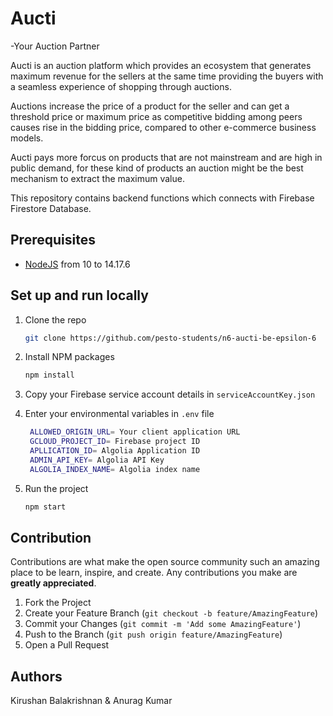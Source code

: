 # Aucti
-Your Auction Partner

Aucti is an auction platform which provides an ecosystem that generates maximum revenue for the sellers at the same time providing the buyers with a seamless experience of shopping through auctions.

Auctions increase the price of a product for the seller and can get a threshold price or maximum price as competitive bidding among peers causes rise in the bidding price, compared to other e-commerce business models.

Aucti pays more forcus on  products that are not mainstream and are high in public demand, for these kind of products an auction might be the best mechanism to extract the maximum value.

This repository contains backend functions which connects with Firebase Firestore Database.


## Prerequisites

- [NodeJS](https://nodejs.org) from 10 to 14.17.6

## Set up and run locally

1. Clone the repo
   ```sh
   git clone https://github.com/pesto-students/n6-aucti-be-epsilon-6
   ```
2. Install NPM packages
   ```sh
   npm install
   ```
3. Copy your Firebase service account details in `serviceAccountKey.json`
  
4. Enter your environmental variables in `.env` file
   ```sh
    ALLOWED_ORIGIN_URL= Your client application URL
    GCLOUD_PROJECT_ID= Firebase project ID
    APLLICATION_ID= Algolia Application ID
    ADMIN_API_KEY= Algolia API Key
    ALGOLIA_INDEX_NAME= Algolia index name
   ```
5. Run the project
   ```sh
   npm start
   ```
   
 ## Contribution

Contributions are what make the open source community such an amazing place to be learn, inspire, and create. Any contributions you make are **greatly appreciated**.

1. Fork the Project
2. Create your Feature Branch (`git checkout -b feature/AmazingFeature`)
3. Commit your Changes (`git commit -m 'Add some AmazingFeature'`)
4. Push to the Branch (`git push origin feature/AmazingFeature`)
5. Open a Pull Request
  
 ## Authors
 Kirushan Balakrishnan & Anurag Kumar
   
